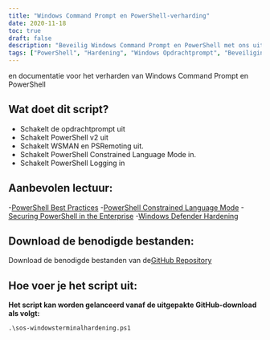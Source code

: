 ```yaml
---
title: "Windows Command Prompt en PowerShell-verharding"
date: 2020-11-18
toc: true
draft: false
description: "Beveilig Windows Command Prompt en PowerShell met ons uitgebreide hardening script en documentatie, waardoor de systeembeveiliging en compliance worden verbeterd."
tags: ["PowerShell", "Hardening", "Windows Opdrachtprompt", "Beveiliging", "Naleving", "Automatisering", "Beperkte taalmodus", "PowerShell-registratie", "PowerShell Script", "WSMAN", "PSRemoting", "Bedrijfsbeveiliging", "Blauw Team", "Cyberbeveiliging", "Beste praktijken", "Opdrachtprompt uitschakelen", "PowerShell v2 uitschakelen", "GitHub archief", "Windows Defender", "Microsoft"]
---
```

 en documentatie voor het verharden van Windows Command Prompt en PowerShell

## Wat doet dit script?
- Schakelt de opdrachtprompt uit
- Schakelt PowerShell v2 uit
- Schakelt WSMAN en PSRemoting uit.
- Schakelt PowerShell Constrained Language Mode in.
- Schakelt PowerShell Logging in

## Aanbevolen lectuur:
-[PowerShell Best Practices](https://www.digitalshadows.com/blog-and-research/powershell-security-best-practices/)
-[PowerShell Constrained Language Mode](https://devblogs.microsoft.com/powershell/powershell-constrained-language-mode/)
-[Securing PowerShell in the Enterprise](https://www.cyber.gov.au/acsc/view-all-content/publications/securing-powershell-enterprise)
-[Windows Defender Hardening](https://github.com/simeononsecurity/Windows-Defender-Hardening)

## Download de benodigde bestanden:

Download de benodigde bestanden van de[GitHub Repository](https://github.com/simeononsecurity/Windows-Terminal-Hardening)

## Hoe voer je het script uit:

**Het script kan worden gelanceerd vanaf de uitgepakte GitHub-download als volgt:**
```
.\sos-windowsterminalhardening.ps1
```
